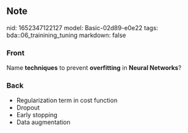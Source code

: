 ## Note
nid: 1652347122127
model: Basic-02d89-e0e22
tags: bda::06_trainining_tuning
markdown: false

### Front
Name <b>techniques</b> to prevent <b>overfitting</b> in <b>Neural
Networks</b>?

### Back
<ul>
  <li>Regularization term in cost function
  <li>Dropout
  <li>Early stopping
  <li>Data augmentation
</ul>
